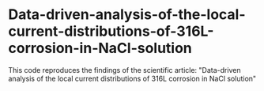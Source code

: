 # Data-driven-analysis-of-the-local-current-distributions-of-316L-corrosion-in-NaCl-solution
This code reproduces the findings of the scientific article: "Data-driven analysis of the local current distributions of 316L corrosion in NaCl solution"
